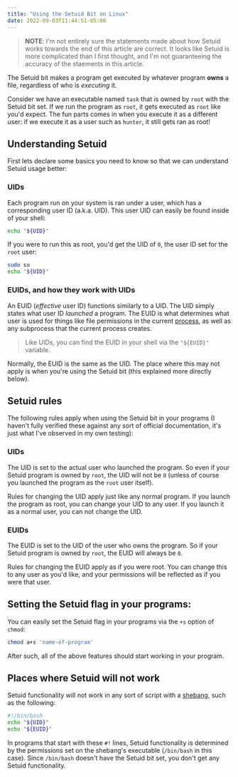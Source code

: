 ```yaml
---
title: "Using the Setuid Bit on Linux"
date: 2022-09-03T11:44:51-05:00
---
```


> **NOTE**: I'm not entirely sure the statements made about how Setuid works towards the end of this article are correct. It looks like Setuid is more complicated than I first thought, and I'm not guaranteeing the accuracy of the staements in this article.

The Setuid bit makes a program get executed by whatever program **owns** a file, regardless of who is *executing* it.

Consider we have an executable named `task` that is owned by `root` with the Setuid bit set. If we run the program as `root`, it gets executed as `root` like you'd expect. The fun parts comes in when you execute it as a different user: if we execute it as a user such as `hunter`, it still gets ran as root!

## Understanding Setuid
First lets declare some basics you need to know so that we can understand Setuid usage better:

### UIDs
Each program run on your system is ran under a user, which has a corresponding user ID (a.k.a. UID). This user UID can easily be found inside of your shell:

```sh
echo "${UID}"
```

If you were to run this as root, you'd get the UID of `0`, the user ID set for the `root` user:

```sh
sudo su
echo "${UID}"
```

### EUIDs, and how they work with UIDs
An EUID (*effective* user ID) functions similarly to a UID. The UID simply states what user ID *launched* a program. The EUID is what determines what user is used for things like file permissions in the current [process](https://www.redhat.com/sysadmin/linux-command-basics-7-commands-process-management), as well as any subprocess that the current process creates.

> Like UIDs, you can find the EUID in your shell via the `"${EUID}"` variable.

Normally, the EUID is the same as the UID. The place where this may not apply is when you're using the Setuid bit (this explained more directly below).

## Setuid rules
The following rules apply when using the Setuid bit in your programs (I haven't fully verified these against any sort of official documentation, it's just what I've observed in my own testing):

### UIDs
The UID is set to the actual user who launched the program. So even if your Setuid program is owned by `root`, the UID will not be `0` (unless of course you launched the program as the `root` user itself).

Rules for changing the UID apply just like any normal program. If you launch the program as root, you can change your UID to any user. If you launch it as a normal user, you can not change the UID.

### EUIDs
The EUID is set to the UID of the user who owns the program. So if your Setuid program is owned by `root`, the EUID will always be `0`.

Rules for changing the EUID apply as if you were root. You can change this to any user as you'd like, and your permissions will be reflected as if you were that user.

## Setting the Setuid flag in your programs:
You can easily set the Setuid flag in your programs via the `+s` option of `chmod`:

```sh
chmod a+s 'name-of-program'
```

After such, all of the above features should start working in your program.

## Places where Setuid will not work
Setuid functionality will not work in any sort of script with a [shebang](https://linuxhandbook.com/shebang), such as the following:

```sh
#!/bin/bash
echo "${UID}"
echo "${EUID}"
```

In programs that start with these `#!` lines, Setuid functionality is determined by the permissions set on the shebang's executable (`/bin/bash` in this case). Since `/bin/bash` doesn't have the Setuid bit set, you don't get any Setuid functionality.